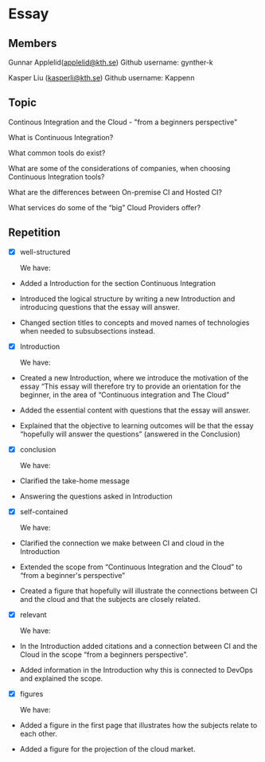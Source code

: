 
# Essay

## Members
Gunnar Applelid(applelid@kth.se)
Github username: gynther-k

Kasper Liu (kasperli@kth.se)
Github username: Kappenn

## Topic
Continous Integration and the Cloud - "from a beginners perspective"

What is Continuous Integration? 

What common tools do exist? 

What are some of the considerations of companies, when choosing Continuous Integration tools? 

What are the differences between On-premise CI and Hosted CI?

What services do some of the “big” Cloud Providers offer? 

## Repetition

- [x] well-structured

  We have:

* Added a Introduction for the section Continuous Integration

* Introduced the logical structure by writing a new Introduction and introducing questions that the essay will answer.

* Changed section titles to concepts and moved names of technologies when needed to subsubsections instead.

- [x] Introduction

  We have:

* Created a new Introduction, where we introduce the motivation of the essay “This essay will therefore try to provide an orientation for the beginner, in the area of “Continuous integration and The Cloud”

* Added the essential content with questions that the essay will answer.

* Explained that the objective to learning outcomes will be that the essay “hopefully will answer the questions” (answered in the Conclusion)

- [x] conclusion

  We have:

* Clarified the take-home message

* Answering the questions asked in Introduction

- [x] self-contained

  We have:

* Clarified the connection we make between CI and cloud in the Introduction

* Extended the scope from “Continuous Integration and the Cloud” to “from a beginner's perspective”

* Created a figure that hopefully will illustrate the connections between CI and the cloud and that the subjects are closely related.

- [x] relevant

  We have:

* In the Introduction added citations and a connection between CI and the Cloud in the scope “from a beginners perspective”. 

* Added information in the Introduction why this is connected to DevOps and explained the scope.

- [x] figures

  We have:

* Added a figure in the first page that illustrates how the subjects relate to each other. 

* Added a figure for the projection of the cloud market.



